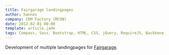 ```yaml
---
title: Fairgarage landingpages
author: hannes
company: CRM Factory (MCON)
date: 2012-02-01 00:00
template: article.jade
tags: Compass, Sass, Bootstrap, HTML, CSS, jQuery, RequireJS, Backbone.js, Grunt, Bower, SVN
---
```


Development of multiple landingpages for [Fairgarage][1].

[1]: http://www.fairgarage.de